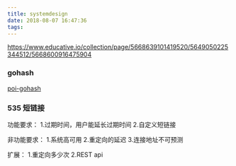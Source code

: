 ```yaml
---
title: systemdesign
date: 2018-08-07 16:47:36
tags:
---
```

https://www.educative.io/collection/page/5668639101419520/5649050225344512/5668600916475904
### gohash
[poi-gohash](http://www.learn4master.com/interview-questions/system-design/poi-geohash)


### 535 短链接
功能要求：
1.过期时间，用户能延长过期时间
2.自定义短链接

非功能要求：
1.系统高可用
2.重定向的延迟
3.连接地址不可预测

扩展：
1.重定向多少次
2.REST api
